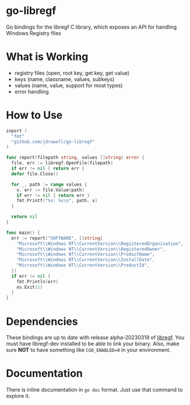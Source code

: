 # go-libregf
Go bindings for the libregf C library, which exposes an API for handling Windows Registry files

# What is Working

* registry files (open, root key, get key, get value)
* keys (name, classname, values, subkeys)
* values (name, value, support for most types)
* error handling

# How to Use

```go
inport (
  "fmt"
  "github.com/jdrowell/go-libregf"
)

func report(filepath string, values []string) error {
  file, err := libregf.OpenFile(filepath)
  if err != nil { return err }
  defer file.Close()

  for _, path := range values {
    v, err := file.Value(path)
    if err != nil { return err }
    fmt.Printf("%s: %s\n", path, v)
  }

  return nil
}

func main() {
  err := report("SOFTWARE", []string{
    "Microsoft\\Windows NT\\CurrentVersion\\RegisteredOrganization",
    "Microsoft\\Windows NT\\CurrentVersion\\RegisteredOwner",
    "Microsoft\\Windows NT\\CurrentVersion\\ProductName",
    "Microsoft\\Windows NT\\CurrentVersion\\InstallDate",
    "Microsoft\\Windows NT\\CurrentVersion\\ProductId",
  })
  if err != nil {
    fmt.Println(err)
    os.Exit(1)
  }
}
```

# Dependencies

These bindings are up to date with release alpha-20230319 of [libregf](https://github.com/libyal/libregf).
You must have libregf-dev installed to be able to link your binary. Also, make sure **NOT** to have something
like <code>CGO_ENABLED=0</code> in your environment.

# Documentation

There is inline documentation in <code>go doc</code> format. Just use that command to explore it.
